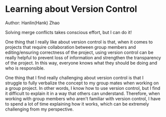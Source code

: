 # Learning about Version Control

Author: Hanlin(Hank) Zhao

Solving merge conflicts takes conscious effort, but I can do it!

One thing that I really like about version control is that, when it comes to projects that require collaboration between group members and editing/ensuring correctness of the project, using version control can be really helpful to prevent loss of information and strengthen the transparency of the project. In this way, everyone knows what they should be doing and who is responsible.

One thing that I find really challenging about version control is that I struggle to fully verbalize the concept to my group mates when working on a group project. In other words, I know how to use version control, but I find it difficult to explain it in a way that others can understand. Therefore, when working with group members who aren't familiar with version control, I have to spend a lot of time explaining how it works, which can be extremely challenging from my perspective.